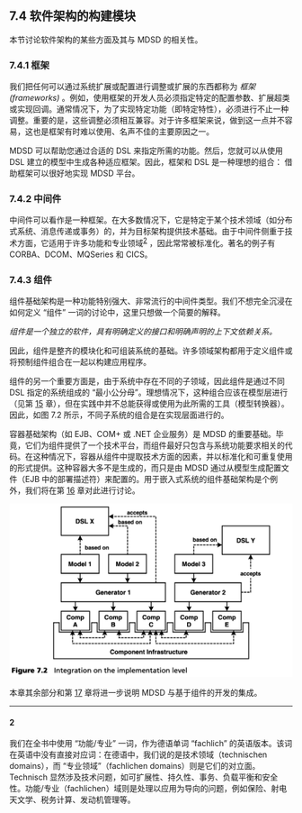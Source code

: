 ## 7.4 软件架构的构建模块
本节讨论软件架构的某些方面及其与 MDSD 的相关性。

### 7.4.1 框架
我们把任何可以通过系统扩展或配置进行调整或扩展的东西都称为 *框架 (frameworks)* 。例如，使用框架的开发人员必须指定特定的配置参数、扩展超类或实现回调。通常情况下，为了实现特定功能（即特定特性），必须进行不止一种调整。重要的是，这些调整必须相互兼容。对于许多框架来说，做到这一点并不容易，这也是框架有时难以使用、名声不佳的主要原因之一。

MDSD 可以帮助您通过合适的 DSL 来指定所需的功能。然后，您就可以从使用 DSL 建立的模型中生成各种适应框架。因此，框架和 DSL 是一种理想的组合： 借助框架可以很好地实现 MDSD 平台。

### 7.4.2 中间件
中间件可以看作是一种框架。在大多数情况下，它是特定于某个技术领域（如分布式系统、消息传递或事务）的，并为目标架构提供技术基础。由于中间件侧重于技术方面，它适用于许多功能和专业领域<sup>[2](#2)</sup> ，因此常常被标准化。著名的例子有 CORBA、DCOM、MQSeries 和 CICS。

### 7.4.3 组件
组件基础架构是一种功能特别强大、非常流行的中间件类型。我们不想完全沉浸在如何定义 “组件” 一词的讨论中，这里只想做一个简要的解释。

*组件是一个独立的软件，具有明确定义的接口和明确声明的上下文依赖关系。*

因此，组件是整齐的模块化和可组装系统的基础。许多领域架构都用于定义组件或将预制组件组合在一起以构建应用程序。

组件的另一个重要方面是，由于系统中存在不同的子领域，因此组件是通过不同 DSL 指定的系统组成的 “最小公分母”。理想情况下，这种组合应该在模型层进行（见第 [15](../ch15/0.md) 章），但在实践中并不总能获得或使用为此所需的工具（模型转换器）。因此，如图 7.2 所示，不同子系统的组合是在实现层面进行的。

容器基础架构（如 EJB、COM+ 或 .NET 企业服务）是 MDSD 的重要基础。毕竟，它们为组件提供了一个技术平台，而组件最好只包含与系统功能要求相关的代码。在这种情况下，容器从组件中提取技术方面的因素，并以标准化和可重复使用的形式提供。这种容器大多不是生成的，而只是由 MDSD 通过从模型生成配置文件（EJB 中的部署描述符）来配置的。用于嵌入式系统的组件基础架构是个例外，我们将在第 [16](../ch16/0.md) 章对此进行讨论。

![Figure 7.4](../img/f7.2.png)

本章其余部分和第 [17](../ch17/0.md) 章将进一步说明 MDSD 与基于组件的开发的集成。

---
#### 2
我们在全书中使用 “功能/专业” 一词，作为德语单词 “fachlich” 的英语版本。该词在英语中没有直接对应词：在德语中，我们说的是技术领域（technischen domains），而 “专业领域”（fachlichen domains）则是它们的对立面。Technisch 显然涉及技术问题，如可扩展性、持久性、事务、负载平衡和安全性。功能/专业（fachlichen）域则是处理以应用为导向的问题，例如保险、射电天文学、税务计算、发动机管理等。
